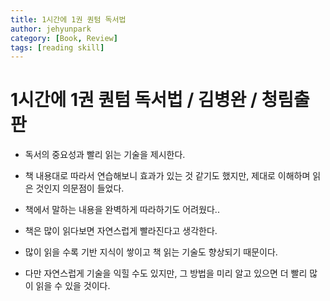 ```yaml
---
title: 1시간에 1권 퀀텀 독서법
author: jehyunpark
category: [Book, Review]
tags: [reading skill]
---
```


# 1시간에 1권 퀀텀 독서법 / 김병완 / 청림출판

- 독서의 중요성과 빨리 읽는 기술을 제시한다.
- 책 내용대로 따라서 연습해보니 효과가 있는 것 같기도 했지만, 제대로 이해하며 읽은 것인지 의문점이 들었다.
- 책에서 말하는 내용을 완벽하게 따라하기도 어려웠다..

- 책은 많이 읽다보면 자연스럽게 빨라진다고 생각한다.
- 많이 읽을 수록 기반 지식이 쌓이고 책 읽는 기술도 향상되기 때문이다.
- 다만 자연스럽게 기술을 익힐 수도 있지만, 그 방법을 미리 알고 있으면 더 빨리 많이 읽을 수 있을 것이다.
